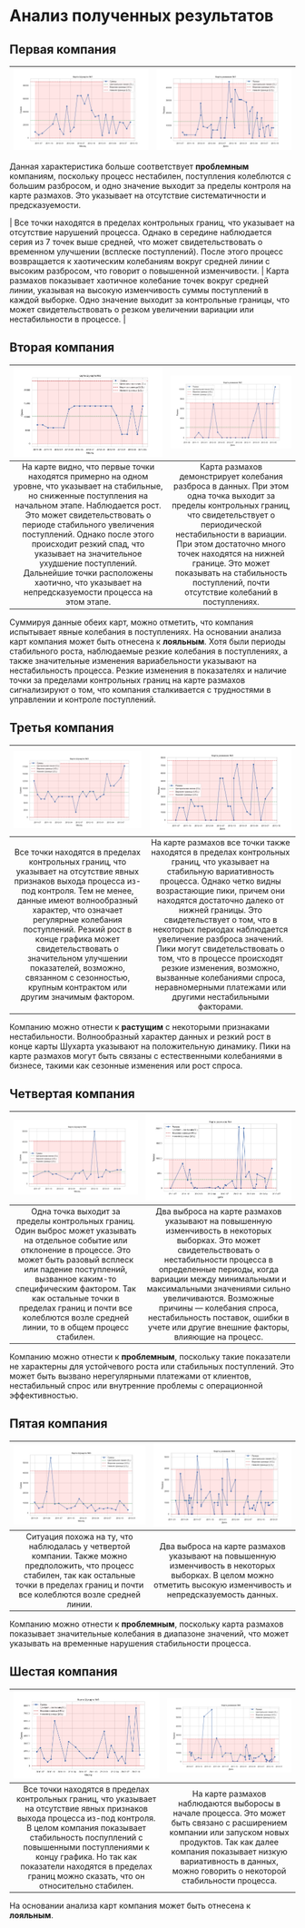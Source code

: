 # Анализ полученных результатов

## Первая компания
| ![](graphics/schuhart_map1.png) | ![](graphics/scope_map1.png) |
|:--:|:--:|

Данная характеристика больше соответствует __проблемным__ компаниям, поскольку процесс нестабилен, поступления колеблются с большим 
разбросом, и одно значение выходит за пределы контроля на карте размахов. Это указывает на отсутствие систематичности и предсказуемости.

| Все точки находятся в пределах контрольных границ, что указывает на отсутствие нарушений процесса. Однако в середине наблюдается серия из 7 точек выше средней, что может свидетельствовать о временном улучшении (всплеске поступлений). После этого процесс возвращается к хаотическим колебаниям вокруг средней линии с высоким разбросом, что говорит о повышенной изменчивости. | Карта размахов показывает хаотичное колебание точек вокруг средней линии, указывая на высокую изменчивость суммы поступлений в каждой выборке. Одно значение выходит за контрольные границы, что может свидетельствовать о резком увеличении вариации или нестабильности в процессе. |

## Вторая компания
| ![](graphics/schuhart_map2.png) | ![](graphics/scope_map2.png) |
|:--:|:--:|
| На карте видно, что первые точки находятся примерно на одном уровне, что указывает на стабильные, но сниженные поступления на начальном этапе. Наблюдается рост. Это может свидетельствовать о периоде стабильного увеличения поступлений. Однако после этого происходит резкий спад, что указывает на значительное ухудшение поступлений. Дальнейшие точки расположены хаотично, что указывает на непредсказуемости процесса на этом этапе. | Карта размахов демонстрирует колебания разброса в данных. При этом одна точка выходит за пределы контрольных границ, что свидетельствует о периодической нестабильности в вариации. При этом достаточно много точек находятся на нижней границе. Это может показывать на стабильность поступлений, почти отсутствие колебаний в поступлениях. |

Суммируя данные обеих карт, можно отметить, что компания испытывает явные колебания в поступлениях. На основании анализа карт компания 
может быть отнесена к __лояльным__. Хотя были периоды стабильного роста, наблюдаемые резкие колебания в поступлениях, а также 
значительные изменения вариабельности указывают на нестабильность процесса. Резкие изменения в показателях и наличие точки за пределами 
контрольных границ на карте размахов сигнализируют о том, что компания сталкивается с трудностями в управлении и контроле поступлений.

## Третья компания
| ![](graphics/schuhart_map3.png) | ![](graphics/scope_map3.png) |
|:--:|:--:|
| Все точки находятся в пределах контрольных границ, что указывает на отсутствие явных признаков выхода процесса из-под контроля. Тем не менее, данные имеют волнообразный характер, что означает регулярные колебания поступлений. Резкий рост в конце графика может свидетельствовать о значительном улучшении показателей, возможно, связанном с сезонностью, крупным контрактом или другим значимым фактором. | На карте размахов все точки также находятся в пределах контрольных границ, что указывает на стабильную вариативность процесса. Однако четко видны возрастающие пики, причем они находятся достаточно далеко от нижней границы. Это свидетельствует о том, что в некоторых периодах наблюдается увеличение разброса значений. Пики могут свидетельствовать о том, что в процессе происходят резкие изменения, возможно, вызванные колебаниями спроса, неравномерными платежами или другими нестабильными факторами. |

Компанию можно отнести к __растущим__ с некоторыми признаками нестабильности. Волнообразный характер данных и резкий рост в конце карты 
Шухарта указывают на положительную динамику. Пики на карте размахов могут быть связаны с естественными колебаниями в бизнесе, такими 
как сезонные изменения или рост спроса.

## Четвертая компания
| ![](graphics/schuhart_map4.png) | ![](graphics/scope_map4.png) |
|:--:|:--:|
| Одна точка выходит за пределы контрольных границ. Один выброс может указывать на отдельное событие или отклонение в процессе. Это может быть разовый всплеск или падение поступлений, вызванное каким-то специфическим фактором. Так как остальные точки в пределах границ и почти все колеблются возле средней линии, то в общем процесс стабилен. | Два выброса на карте размахов указывают на повышенную изменчивость в некоторых выборках. Это может свидетельствовать о нестабильности процесса в определенные периоды, когда вариации между минимальными и максимальными значениями сильно увеличиваются. Возможные причины — колебания спроса, нестабильность поставок, ошибки в учете или другие внешние факторы, влияющие на процесс. |

Компанию можно отнести к __проблемным__, поскольку такие показатели не характерны для устойчевого роста или стабильных поступлений.  Это может быть вызвано нерегулярными платежами от клиентов, нестабильный спрос или внутренние проблемы с операционной эффективностью.

## Пятая компания
| ![](graphics/schuhart_map5.png) | ![](graphics/scope_map5.png) |
|:--:|:--:|
| Ситуация похожа на ту, что наблюдалась у четвертой компании. Также можно предположить, что процесс стабилен, так как остальные точки в пределах границ и почти все колеблются возле средней линии. | Два выброса на карте размахов указывают на повышенную изменчивость в некоторых выборках. В целом можно отметить высокую изменчивость и непредсказуемость данных. |

Компанию можно отнести к __проблемным__, поскольку карта размахов показывает значительные колебания в диапазоне значений, что может указывать на временные нарушения стабильности процесса. 

## Шестая компания
| ![](graphics/schuhart_map6.png) | ![](graphics/scope_map6.png) |
|:--:|:--:|
| Все точки находятся в пределах контрольных границ, что указывает на отсутствие явных признаков выхода процесса из-под контроля. В целом компания показывает стабильность поспуплений с повышенными поступлениями к концу графика. Но так как показатели находятся в пределах границ можно сказать, что он относительно стабилен. | На карте размахов наблюдаются выборосы в начале процесса. Это может быть связано с расширением компании или запуском новых продуктов. Так как далее компания показывает низкую вариативность в данных, можно говорить о некоторой стабильности процесса. |

На основании анализа карт компания может быть отнесена к __лояльным__.